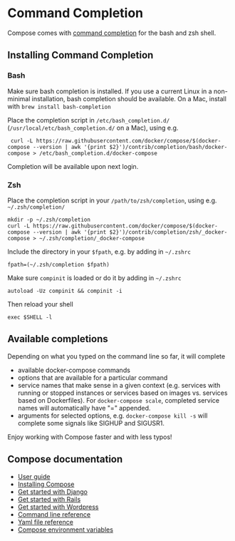 <!--[metadata]>
+++
title = "Command Completion"
description = "Compose CLI reference"
keywords = ["fig, composition, compose, docker, orchestration, cli,  reference"]
[menu.main]
parent="smn_workw_compose"
weight=3
+++
<![end-metadata]-->

# Command Completion

Compose comes with [command completion](http://en.wikipedia.org/wiki/Command-line_completion)
for the bash and zsh shell.

## Installing Command Completion

### Bash

Make sure bash completion is installed. If you use a current Linux in a non-minimal installation, bash completion should be available.
On a Mac, install with `brew install bash-completion`

Place the completion script in `/etc/bash_completion.d/` (`/usr/local/etc/bash_completion.d/` on a Mac), using e.g.

     curl -L https://raw.githubusercontent.com/docker/compose/$(docker-compose --version | awk '{print $2}')/contrib/completion/bash/docker-compose > /etc/bash_completion.d/docker-compose

Completion will be available upon next login.

### Zsh

Place the completion script in your `/path/to/zsh/completion`, using e.g. `~/.zsh/completion/`

    mkdir -p ~/.zsh/completion
    curl -L https://raw.githubusercontent.com/docker/compose/$(docker-compose --version | awk '{print $2}')/contrib/completion/zsh/_docker-compose > ~/.zsh/completion/_docker-compose

Include the directory in your `$fpath`, e.g. by adding in `~/.zshrc`

    fpath=(~/.zsh/completion $fpath)

Make sure `compinit` is loaded or do it by adding in `~/.zshrc`

    autoload -Uz compinit && compinit -i

Then reload your shell

    exec $SHELL -l

## Available completions

Depending on what you typed on the command line so far, it will complete

 - available docker-compose commands
 - options that are available for a particular command
 - service names that make sense in a given context (e.g. services with running or stopped instances or services based on images vs. services based on Dockerfiles). For `docker-compose scale`, completed service names will automatically have "=" appended.
 - arguments for selected options, e.g. `docker-compose kill -s` will complete some signals like SIGHUP and SIGUSR1.

Enjoy working with Compose faster and with less typos!

## Compose documentation

- [User guide](compose-overview.md)
- [Installing Compose](install.md)
- [Get started with Django](django.md)
- [Get started with Rails](rails.md)
- [Get started with Wordpress](wordpress.md)
- [Command line reference](cli.md)
- [Yaml file reference](yml.md)
- [Compose environment variables](env.md)